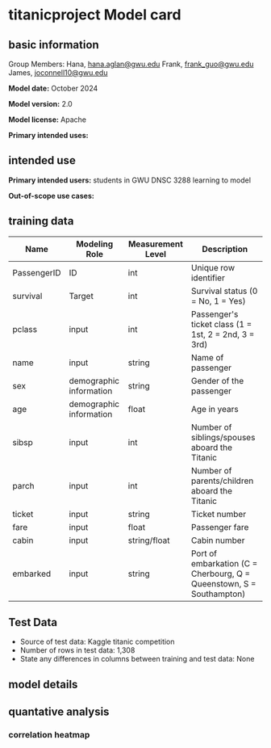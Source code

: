# titanicproject Model card 

## basic information 
Group Members:
Hana, hana.aglan@gwu.edu
Frank, frank_guo@gwu.edu
James, joconnell10@gwu.edu

**Model date:** October 2024

**Model version:** 2.0

**Model license:** Apache

**Primary intended uses:**

## intended use 

**Primary intended users:** students in GWU DNSC 3288 learning to model

**Out-of-scope use cases:** 

## training data 

| **Name**     | **Modeling Role** | **Measurement Level** | **Description**                                             |
|--------------|-------------------|-----------------------|-------------------------------------------------------------|
| PassengerID  | ID                 | int                   | Unique row identifier                            | 
| survival     | Target             | int                   | Survival status (0 = No, 1 = Yes)                           |
| pclass       | input          | int                   | Passenger's ticket class (1 = 1st, 2 = 2nd, 3 = 3rd)        |
| name         | input          | string                | Name of passenger       | 
| sex          | demographic information          | string                | Gender of the passenger                       |
| age          | demographic information          | float                  | Age in years                                  |
| sibsp        | input          | int                 | Number of siblings/spouses aboard the Titanic               |
| parch        | input          | int                   | Number of parents/children aboard the Titanic               |
| ticket       | input          | string                   | Ticket number                                               |
| fare         | input          | float                | Passenger fare                                              |
| cabin        | input          | string/float               | Cabin number                                                |
| embarked     | input          | string               | Port of embarkation (C = Cherbourg, Q = Queenstown, S = Southampton) |




## Test Data
- Source of test data: Kaggle titanic competition 
- Number of rows in test data: 1,308
- State any differences in columns between training and test data: None

## model details 



## quantative analysis 

### correlation heatmap

